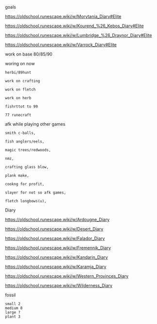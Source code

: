 goals

https://oldschool.runescape.wiki/w/Morytania_Diary#Elite

https://oldschool.runescape.wiki/w/Kourend_%26_Kebos_Diary#Elite

https://oldschool.runescape.wiki/w/Lumbridge_%26_Draynor_Diary#Elite

https://oldschool.runescape.wiki/w/Varrock_Diary#Elite

work on base 80/85/90

woring on now 

	herbi/89hunt

	work on crafting 

	work on fletch

	work on herb

	fishrttot to 99

	77 runecraft

afk while playing other games

	smith c-balls,

	fish anglers/eels,

	magic trees/redwoods,

	nmz,

	crafting glass blow,

	plank make,

	cookng for profit,

	slayer for not so afk games,

	fletch longbows(u),

Diary

https://oldschool.runescape.wiki/w/Ardougne_Diary

https://oldschool.runescape.wiki/w/Desert_Diary

https://oldschool.runescape.wiki/w/Falador_Diary

https://oldschool.runescape.wiki/w/Fremennik_Diary

https://oldschool.runescape.wiki/w/Kandarin_Diary

https://oldschool.runescape.wiki/w/Karamja_Diary

https://oldschool.runescape.wiki/w/Western_Provinces_Diary

https://oldschool.runescape.wiki/w/Wilderness_Diary


fossil

	small 2
	medium 8
	large ?
	plant 3
